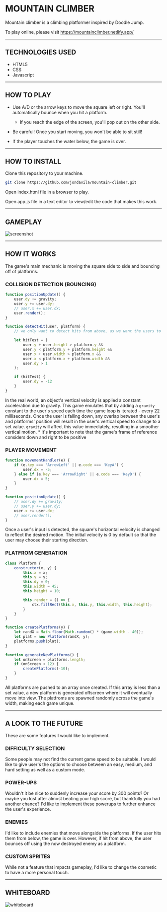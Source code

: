 # MOUNTAIN CLIMBER

Mountain climber is a climbing platformer inspired by Doodle Jump.

To play online, please visit https://mountainclimber.netlify.app/

---

## TECHNOLOGIES USED

* HTML5
* CSS
* Javascript

---

## HOW TO PLAY

* Use A/D or the arrow keys to move the square left or right. You'll automatically bounce when you hit a platform.

    *  If you reach the edge of the screen, you'll pop out on the other side.

* Be careful! Once you start moving, you won't be able to sit still!

* If the player touches the water below, the game is over.

---

## HOW TO INSTALL  

Clone this repository to your machine.

```bash
git clone https://github.com/jondavila/mountain-climber.git
```

Open index.html file in a browser to play.

Open app.js file in a text editor to view/edit the code that makes this work.

---

## GAMEPLAY

![screenshot](/images/gamescreenshot.png)

---

## HOW IT WORKS
The game's main mechanic is moving the square side to side and bouncing off of platforms.

### COLLISION DETECTION (BOUNCING)
```javascript
function positionUpdate() {
    user.dy += gravity;
    user.y += user.dy;
    // user.x += user.dx;
    user.render();
}

function detectHit(user, platform) {
    // we only want to detect hits from above, as we want the users to pass through plaforms from below

    let hitTest = (
        user.y + user.height > platform.y &&
        user.y < platform.y + platform.height &&
        user.x + user.width > platform.x &&
        user.x < platform.x + platform.width &&
        user.dy > 1
    );

    if (hitTest) {
        user.dy = -12
    }
}
```

In the real world, an object's vertical velocity is applied a constant acceleration due to gravity. This game emulates that by adding a `gravity` constant to the user's speed each time the game loop is iterated - every 22 milliseconds. Once the user is falling down, any overlap between the user's and platforms' position will result in the user's vertical speed to change to a set value. `gravity` will affect this value immediately, resulting in a smoother vertical motion.
    * It's important to note that the game's frame of reference considers down and right to be positive


### PLAYER MOVEMENT
```javascript
function movementHandler(e) {
    if (e.key === 'ArrowLeft' || e.code === 'KeyA') {
        user.dx = -5;
    } else if (e.key === 'ArrowRight' || e.code === 'KeyD') {
        user.dx = 5;
    }
}

function positionUpdate() {
    // user.dy += gravity;
    // user.y += user.dy;
    user.x += user.dx;
    // user.render();
}
```

Once a user's input is detected, the square's horizontal velocity is changed to reflect the desired motion. The initial velocity is 0 by default so that the user may choose their starting direction.


### PLATFROM GENERATION
```javascript
class Platform {
    constructor(x, y) {
        this.x = x;
        this.y = y;
        this.dy = 0;
        this.width = 45;
        this.height = 10;

        this.render = () => {
            ctx.fillRect(this.x, this.y, this.width, this.height);
        }
    }
}

function createPlatforms(y) {
    let randX = Math.floor(Math.random() * (game.width - 40));
    let plat = new Platform(randX, y);
    platforms.push(plat);
}

function generateNewPlatforms() {
    let onScreen = platforms.length;
    if (onScreen < 12) {
        createPlatforms(-10);
    }
}
```

All platforms are pushed to an array once created. If this array is less than a set value, a new platform is generated offscreen where it will eventually move into view. The platfroms are spawned randomly across the game's width, making each game unique.

---

## A LOOK TO THE FUTURE
These are some features I would like to implement.

### DIFFICULTY SELECTION
Some people may not find the current game speed to be suitable. I would like to give user's the options to choose between an easy, medium, and hard setting as well as a custom mode.

### POWER-UPS
Wouldn't it be nice to suddenly increase your score by 300 points? Or maybe you lost after almost beating your high score, but thankfully you had another chance? I'd like to implement these powerups to further enhance the user's experience.

### ENEMIES
I'd like to include enemies that move alongside the platforms. If the user hits them from below, the game is over. However, if hit from above, the user bounces off using the now destroyed enemy as a platform.

### CUSTOM SPRITES
While not a feature that impacts gameplay, I'd like to change the cosmetic to have a more personal touch.

---

## WHITEBOARD
![whiteboard](/images/whiteboard.png)
